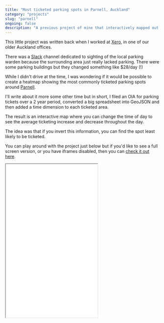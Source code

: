 ```yaml
---
title: "Most ticketed parking spots in Parnell, Auckland"
category: "projects"
slug: "parnell"
ongoing: false
description: "A previous project of mine that interactively mapped out parking tickets issued in the Parnell area over a period of a few years"
---
```


This little project was written back when I worked at [Xero](https://xero.com/nz/), in one of our older Auckland offices.

There was a [Slack](https://slack.com) channel dedicated to sighting of the local parking warden because the surrounding area just really lacked parking. There were some parking buildings but they changed something like $28/day (!)

While I didn't drive at the time, I was wondering if it would be possible to create a heatmap showing the most commonly ticketed parking spots around [Parnell](https://en.wikipedia.org/wiki/Parnell,_New_Zealand).

I'll write about it more some other time but in short, I filed an OIA for parking tickets over a 2 year period, converted a big spreadsheet into GeoJSON and then added a time dimension to each ticketed area.

The result is an interactive map where you can change the time of day to see the average ticketing increase and decrease throughout the day.

The idea was that if you invert this information, you can find the spot least likely to be ticketed.

You can play around with the project just below but if you'd like to see a full screen version, or you have iframes disabled, then you can [check it out here](/project-src/parnell/).

<iframe src="/project-src/parnell" style="height: 500px;" allowfullscreen></iframe>
